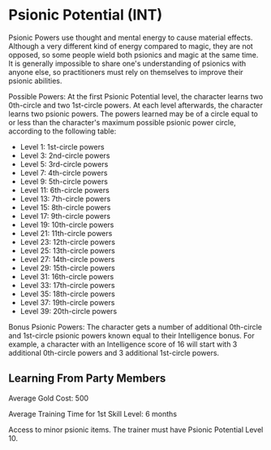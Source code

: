 # Psionic Potential (INT)

Psionic Powers use thought and mental energy to cause material effects. Although a very different kind of energy compared to magic, they are not opposed, so some people wield both psionics and magic at the same time. It is generally impossible to share one's understanding of psionics with anyone else, so practitioners must rely on themselves to improve their psionic abilities.

Possible Powers: At the first Psionic Potential level, the character learns two 0th-circle and two 1st-circle powers. At each level afterwards, the character learns two psionic powers. The powers learned may be of a circle equal to or less than the character's maximum possible psionic power circle, according to the following table:

- Level 1: 1st-circle powers
- Level 3: 2nd-circle powers
- Level 5: 3rd-circle powers
- Level 7: 4th-circle powers
- Level 9: 5th-circle powers
- Level 11: 6th-circle powers
- Level 13: 7th-circle powers
- Level 15: 8th-circle powers
- Level 17: 9th-circle powers
- Level 19: 10th-circle powers
- Level 21: 11th-circle powers
- Level 23: 12th-circle powers
- Level 25: 13th-circle powers
- Level 27: 14th-circle powers
- Level 29: 15th-circle powers
- Level 31: 16th-circle powers
- Level 33: 17th-circle powers
- Level 35: 18th-circle powers
- Level 37: 19th-circle powers
- Level 39: 20th-circle powers

Bonus Psionic Powers: The character gets a number of additional 0th-circle and 1st-circle psionic powers known equal to their Intelligence bonus. For example, a character with an Intelligence score of 16 will start with 3 additional 0th-circle powers and 3 additional 1st-circle powers.

## Learning From Party Members

Average Gold Cost: 500

Average Training Time for 1st Skill Level: 6 months

Access to minor psionic items. The trainer must have Psionic Potential Level 10.
